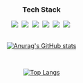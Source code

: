 <div align="center">
  <h3>Tech Stack</h3>
  <div>
    <img src="https://img.shields.io/badge/react-20232a.svg?style=for-the-badge&logo=react&logoColor=61DAFB" />&nbsp;
    <img src="https://img.shields.io/badge/next.js-000000.svg?style=for-the-badge&logo=nextdotjs&logoColor=white" />&nbsp;
    <img src="https://img.shields.io/badge/typescript-3178C6.svg?style=for-the-badge&logo=typescript&logoColor=white" />&nbsp;
    <img src="https://img.shields.io/badge/javascript-F7DF1E.svg?style=for-the-badge&logo=javascript&logoColor=20232a" />&nbsp;
    <img src="https://img.shields.io/badge/sass-CC6699.svg?style=for-the-badge&logo=sass&logoColor=white" />&nbsp;
    <img src="https://img.shields.io/badge/tailwindcss-06B6D4.svg?style=for-the-badge&logo=tailwindcss&logoColor=white" />&nbsp;
  </div>

  <br />

  [![Anurag's GitHub stats](https://github-readme-stats.vercel.app/api?username=KoreanCow)](https://github.com/anuraghazra/github-readme-stats)

  <br />

  [![Top Langs](https://github-readme-stats.vercel.app/api/top-langs/?username=KoreanCow&layout=compact)](https://github.com/anuraghazra/github-readme-stats)
</div>

<!--
**KoreanCow/KoreanCow** is a ✨ _special_ ✨ repository because its `README.md` (this file) appears on your GitHub profile.

Here are some ideas to get you started:

- 🔭 I’m currently working on ...
- 🌱 I’m currently learning ...
- 👯 I’m looking to collaborate on ...
- 🤔 I’m looking for help with ...
- 💬 Ask me about ...
- 📫 How to reach me: ...
- 😄 Pronouns: ...
- ⚡ Fun fact: ...
-->
